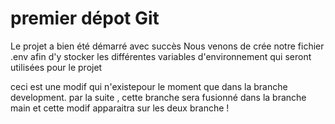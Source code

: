 # premier dépot Git

Le projet a bien été démarré avec succès 
Nous venons de crée notre fichier .env afin d'y stocker les différentes variables d'environnement qui seront utilisées pour le projet

ceci est une modif qui n'existepour le moment que dans la branche development. par la suite , cette branche sera fusionné dans la branche main et cette modif apparaitra sur les deux branche !